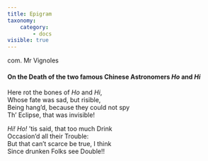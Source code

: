```yaml
---
title: Epigram
taxonomy:
    category:
        - docs
visible: true
---
```


<div class="author">com. Mr Vignoles</div>

#### On the Death of the two famous Chinese Astronomers *Ho* and *Hi*  
  
Here rot the bones of *Ho* and *Hi*,  
Whose fate was sad, but risible,  
Being hang’d, because they could not spy  
Th’ Eclipse, that was invisible!  
  
*Hi!* *Ho!* ’tis said, that too much Drink  
Occasion’d all their Trouble:  
But that can’t scarce be true, I think  
Since drunken Folks see Double!!  
